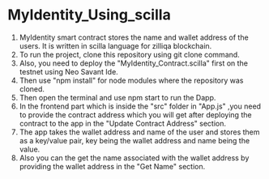 # MyIdentity_Using_scilla
1. MyIdentity smart contract stores the name and wallet address of the users. It is written in scilla language for zilliqa blockchain.  
2. To run the project, clone this repository using git clone command.  
3. Also, you need to deploy the "MyIdentity_Contract.scilla" first on the testnet using Neo Savant Ide.  
4. Then use "npm install" for node modules where the repository was cloned.  
5. Then open the terminal and use npm start to run the Dapp.  
6. In the frontend part which is inside the "src" folder in "App.js" ,you need to provide the contract address which you will get after deploying the contract to the app in the    "Update Contract Address" section.  
7. The app takes the wallet address and name of the user and stores them as a key/value pair, key being the wallet address and name being the value.  
8. Also you can the get the name associated with the wallet address by providing the wallet address in the "Get Name" section.  
